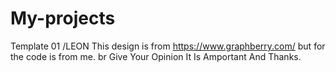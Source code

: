 # My-projects
Template 01 /LEON
This design is from https://www.graphberry.com/ but for the code is from me.
br
Give Your Opinion It Is Amportant And Thanks.
